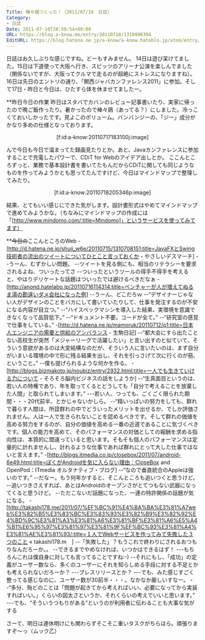 ```yaml
---
Title: 棒々鶏つくった！（2011/07/18　日誌）
Category:
- 日誌
Date: 2011-07-18T20:59:54+09:00
URL: https://blog.a-know.me/entry/20110718/1310990394
EditURL: https://blog.hatena.ne.jp/a-know/a-know.hateblo.jp/atom/entry/12921228815727979542
---
```



日誌はお久しぶりな感じですね。どーもすみません。
14日は遊び呆けてました。15日は下道使って大阪へ行き、スピッツのアリーナ公演を楽しんでました（関係ないですが、大阪ってクルマで走るのが超絶にストレスになりますね）。16日は先日のエントリの通り、「関西ジャバカンファレンス2011」に参加。そして17日・昨日と今日は、ひたすら体を休ませてましたー。



**昨日今日の作業
昨日はスタバでカバンのレビュー記事書いたり、実家に帰ったので晩ご飯作ったり。暑かったので棒々鶏（あってる？）にしました。冷っこくておいしかったです。見よこのボリューム。バンバンジーの、「ジー」成分がかなり多めの仕様となっております。


<div align=center>
[f:id:a-know:20110717183100j:image]
</div>


んで今日も今日で溜まってた録画見たりとか。あと、Javaカンファレンスに参加することで充電したパワーで、CDiT for Webのアイデア出しとか。
ここんところずっと、業務で基本設計書を書いてたもんだからCDiTに関しても同じようなものを作ってみようかとも思ってたんですけど、今日はマインドマップで整理してみたり。


<div align=center>
[f:id:a-know:20110718205346p:image]
</div>


結果、とてもいい感じにできた気がします。設計書形式はやめてマインドマップで進めてみようかな。（ちなみにマインドマップの作成には「[http://www.mindomo.com/:title=Mindomo]」というサービスを使ってみてます）



**<del datetime="2011-07-18T20:59:54+09:00">今日の</del>ここんところのWeb
-[http://d.hatena.ne.jp/shuji_w6e/20110715/1310708151:title=JavaFXとSwing技術者の流出のツイートについてひとこと言っておくか - やさしいデスマーチ]
--うーん、むずかしい問題。
--ツイートを見る側にも、相当のリテラシーを要求されるよね、ついったってさ
--ついったというツールの得手不得手を考えると、やはりデリケートな話題はついったでは避けるべきだなぁ
-[http://anond.hatelabo.jp/20110716114314:title=ベンチャーが人が増えてぬるま湯の勘違いダメ会社になった例]
--うーん、どこだろｗ
--“デザイナーじゃない人がデザインのことをバカにして書いていたりして、仕事を発注するのが不安になる内容が目立つ。”
--“ハイスペックマシンを導入した結果、実環境を意識できなくなって品質低下。”
--“ドキュメント不要。コードが全て。”
--“研究室の感覚で仕事をしている。”
-[http://d.hatena.ne.jp/mamoruk/20110712/p1:title=日本人エンジニアの需要と供給のアンバランス - 生駒日記]
--“都大会にすら出たことない高校生が突然「メジャーリーグで活躍したい」と言い出すのと似ていて、そういう意欲があるのは大変結構なのだが、そういう人に言いたいのは、まず自分がいまいる環境の中で形に残る結果を出し、それを引っさげて次に行くのが筋、ということ。”
--僕も提げられるような何かを作る。
-[http://blogs.bizmakoto.jp/noubiz/entry/2932.html:title=一人でも生きていける力について - そろそろ脳内ビジネスの話をしようか]
--“生真面目というのは、若い人の特権であり、年を取ってくるとどうしても「自分で考えることを放棄した人間」と取られてしまいます。”
---若い人、つっても、ごくごく限られた期間・・・20代前半、とかじゃないかしら。
--“精いっぱいの努力をしても、群れで暮らす人間は、所詮群れの中でどういったメリットを出せるか、でしか評価されません。人は一人で生きられないことを認めるべきです。そして群れの価値を高める努力をするのが、自分の価値を高める一番の近道であることに気づくべきです。個人の能力を高めて、そのパフォーマンスの対価としての報酬を求める指向性は、本質的に間違っていると思います。そもそも個人のパフォーマンスは定量的に計れませんし、計れるような仕事であれば群れにとって大した仕事ではないと言えます。”
-[http://blogs.itmedia.co.jp/closebox/2011/07/android-6e49.html:title=ぼくがAndroidを気に入らない理由：CloseBox and OpenPod：ITmedia オルタナティブ・ブログ]
--“なので垂直統合のAppleは強いのです。”
--だなー。もう何年かすると、そこんところも追いつくと思うけど。
--追いつきさえすれば、あとはAndroidのオープンさがとてつもない武器になってくると思うけど。
--ただこないだ話題になった、一連の特許関係の話題が気になる。
-[http://takashi178.me/2011/07/%EF%BC%91%E4%BA%BA%E3%81%A7web%E3%82%B5%E3%83%BC%E3%83%93%E3%82%B9%E3%82%92%E4%BD%9C%E3%81%A3%E3%81%A6%E3%81%BF%E3%81%A6%E5%A4%B1%E6%95%97%E3%81%97%E3%81%9F%EF%BC%93%E3%81%A4%E3%81%AE%E3%81%93/:title=１人でWebサービスを作ってみて失敗した３つのこと &laquo;  takashi178.m　]
--「失敗した」？もうこれで終わりにされるおつもりなんだろーか。。
--できるまでやめなければ、いつかはできるはず！
---もちろんこれは僕自身に対しても言ってることですね:-)
--それにもし、「成功」の定義がユーザー数なら、多くのユーザーにそれを知らしめる手段に対する不足とかも考えられないだろーか？
---プレスリリースとか？
---でも、みた感じすごく整ってる感じなのに、ユーザー数が30前半・・・。なかなか厳しいすなー。
--“多分、殆どのことは「問題が起きてから考えればいい、必要になってから実装すればいい。」くらいの図太さというか、それくらいの考えでいいと思います。”
---でも、“そういうつもりがある”というのが利用者に伝わることも大事な気がする



さーて、明日は連休明けにも関わらずそこそこ重いタスクがちらほら。頑張りますぞ〜っ（ムック乙）
